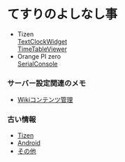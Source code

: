 # てすりのよしなし事
- Tizen  
  [TextClockWidget](Tizen-TextClockWidget)  
  [TimeTableViewer](Tizen-TimeTableViewer)  
- Orange PI zero  
  [SerialConsole](OrangePIZero-Serial)  

### サーバー設定関連のメモ
- [Wikiコンテンツ管理](RealmsWiki-Content-Manage)

### 古い情報
- [Tizen](OLD-Tizen)  
- [Android](OLD-Android)  
- [その他](OLD-Misc)  